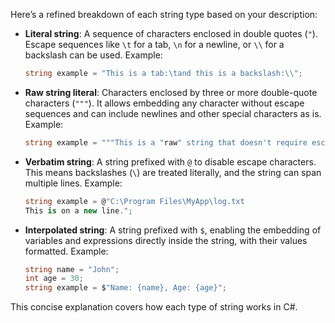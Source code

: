 Here’s a refined breakdown of each string type based on your description:

- **Literal string**: A sequence of characters enclosed in double quotes (`"`). Escape sequences like `\t` for a tab, `\n` for a newline, or `\\` for a backslash can be used. Example:

  ```csharp
  string example = "This is a tab:\tand this is a backslash:\\";
  ```

- **Raw string literal**: Characters enclosed by three or more double-quote characters (`"""`). It allows embedding any character without escape sequences and can include newlines and other special characters as is. Example:

  ```csharp
  string example = """This is a "raw" string that doesn't require escapes.""";
  ```

- **Verbatim string**: A string prefixed with `@` to disable escape characters. This means backslashes (`\`) are treated literally, and the string can span multiple lines. Example:

  ```csharp
  string example = @"C:\Program Files\MyApp\log.txt
  This is on a new line.";
  ```

- **Interpolated string**: A string prefixed with `$`, enabling the embedding of variables and expressions directly inside the string, with their values formatted. Example:
  ```csharp
  string name = "John";
  int age = 30;
  string example = $"Name: {name}, Age: {age}";
  ```

This concise explanation covers how each type of string works in C#.
